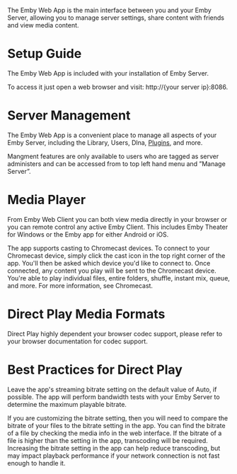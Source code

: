 The Emby Web App is the main interface between you and your Emby Server, allowing you to manage server settings, share content with friends and view media content.

# Setup Guide
The Emby Web App is included with your installation of Emby Server. 

To access it just open a web browser and visit: http://{your server ip}:8086.  

# Server Management
The Emby Web App is a convenient place to manage all aspects of your Emby Server, including the Library, Users, Dlna, [Plugins](Plugins), and more.

Mangment features are only available to users who are tagged as server administers and can be accessed from to top    left hand menu and ”Manage Server”.   

# Media Player
From Emby Web Client you can both view media directly in your browser or you can remote control any active Emby Client. This includes Emby Theater for Windows or the Emby app for either Android or iOS. 

The app supports casting to Chromecast devices. To connect to your Chromecast device, simply click the cast icon in the top right corner of the app. You'll then be asked which device you'd like to connect to.
Once connected, any content you play will be sent to the Chromecast device. You're able to play individual files, entire folders, shuffle, instant mix, queue, and more. For more information, see Chromecast.

# Direct Play Media Formats
Direct Play highly dependent your browser codec support, please refer to your browser documentation for codec support. 

# Best Practices for Direct Play
Leave the app's streaming bitrate setting on the default value of Auto, if possible. The app will perform bandwidth tests with your Emby Server to determine the maximum playable bitrate.

If you are customizing the bitrate setting, then you will need to compare the bitrate of your files to the bitrate setting in the app. You can find the bitrate of a file by checking the media info in the web interface. If the bitrate of a file is higher than the setting in the app, transcoding will be required. Increasing the bitrate setting in the app can help reduce transcoding, but may impact playback performance if your network connection is not fast enough to handle it.